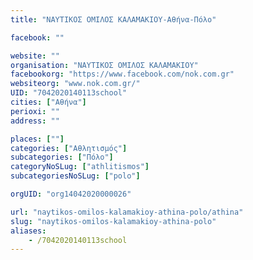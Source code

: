 ```yaml
---
title: "ΝΑΥΤΙΚΟΣ ΟΜΙΛΟΣ ΚΑΛΑΜΑΚΙΟΥ-Αθήνα-Πόλο"

facebook: ""

website: ""
organisation: "ΝΑΥΤΙΚΟΣ ΟΜΙΛΟΣ ΚΑΛΑΜΑΚΙΟΥ"
facebookorg: "https://www.facebook.com/nok.com.gr"
websiteorg: "www.nok.com.gr/"
UID: "7042020140113school"
cities: ["Αθήνα"]
perioxi: ""
address: ""

places: [""]
categories: ["Αθλητισμός"]
subcategories: ["Πόλο"]
categoryNoSLug: ["athlitismos"]
subcategoriesNoSLug: ["polo"]

orgUID: "org14042020000026"

url: "naytikos-omilos-kalamakioy-athina-polo/athina"
slug: "naytikos-omilos-kalamakioy-athina-polo"
aliases:
    - /7042020140113school
---
```





